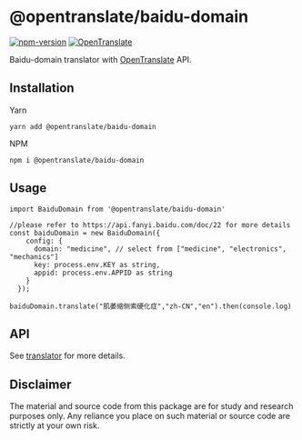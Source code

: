 # @opentranslate/baidu-domain

[![npm-version](https://img.shields.io/npm/v/@opentranslate/baidu-domain.svg)](https://www.npmjs.com/package/@opentranslate/baidu-domain)
[![OpenTranslate](https://img.shields.io/badge/OpenTranslate-Compatible-brightgreen)](https://github.com/OpenTranslate)

Baidu-domain translator with [OpenTranslate](https://github.com/OpenTranslate) API.

## Installation

Yarn

```
yarn add @opentranslate/baidu-domain
```

NPM

```
npm i @opentranslate/baidu-domain
```

## Usage

```
import BaiduDomain from '@opentranslate/baidu-domain'

//please refer to https://api.fanyi.baidu.com/doc/22 for more details
const baiduDomain = new BaiduDomain({
    config: {
      domain: "medicine", // select from ["medicine", "electronics", "mechanics"]
      key: process.env.KEY as string,
      appid: process.env.APPID as string
    }
  });

baiduDomain.translate("肌萎缩侧索硬化症","zh-CN","en").then(console.log)

```

## API

See [translator](https://github.com/OpenTranslate/OpenTranslate/blob/master/packages/translator/README.md) for more details.

## Disclaimer

The material and source code from this package are for study and research purposes only. Any reliance you place on such material or source code are strictly at your own risk.
